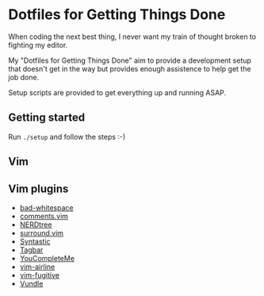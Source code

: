 # Dotfiles for Getting Things Done

When coding the next best thing, I never want my train of thought broken to
fighting my editor.

My "Dotfiles for Getting Things Done" aim to provide a development setup that
doesn't get in the way but provides enough assistence to help get the job
done.

Setup scripts are provided to get everything up and running ASAP.

## Getting started

Run `./setup` and follow the steps :-)

## Vim

## Vim plugins

- [bad-whitespace](https://github.com/bitc/vim-bad-whitespace)
- [comments.vim](https://github.com/sudar/comments.vim)
- [NERDtree](https://github.com/scrooloose/nerdtree)
- [surround.vim](https://github.com/tpope/vim-surround)
- [Syntastic](https://github.com/vim-syntastic/syntastic)
- [Tagbar](https://github.com/majutsushi/tagbar)
- [YouCompleteMe](https://github.com/Valloric/YouCompleteMe)
- [vim-airline](https://github.com/vim-airline/vim-airline)
- [vim-fugitive](https://github.com/tpope/vim-fugitive)
- [Vundle](https://github.com/VundleVim/Vundle.vim)
